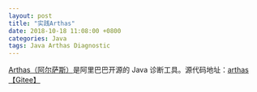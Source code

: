 ```yaml
---
layout: post
title: "实践Arthas"
date: 2018-10-18 11:08:00 +0800
categories: Java
tags: Java Arthas Diagnostic
---
```


[Arthas（阿尔萨斯）](https://alibaba.github.io/arthas/)是阿里巴巴开源的 Java 诊断工具。源代码地址：[arthas【Gitee】](https://gitee.com/arthas/arthas)

